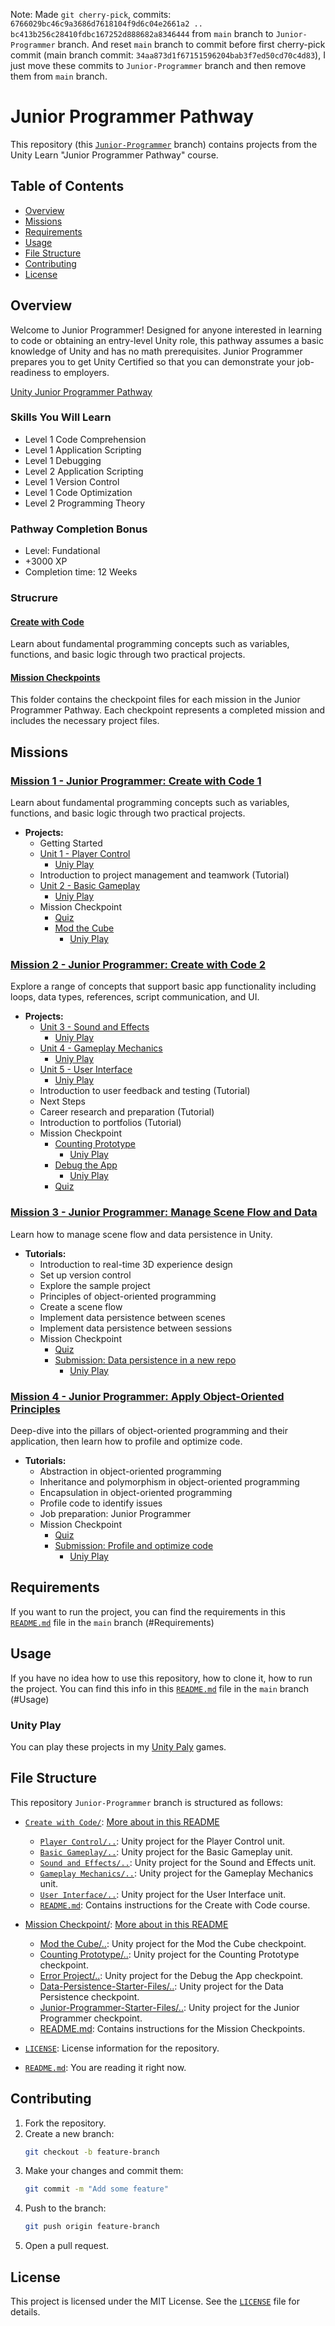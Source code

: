 Note: Made `git cherry-pick`, commits: `6766029bc46c9a3686d7618104f9d6c04e2661a2 .. bc413b256c28410fdbc167252d888682a8346444` from `main` branch to `Junior-Programmer` branch. And reset `main` branch to commit before first cherry-pick commit (main branch commit: `34aa873d1f67151596204bab3f7ed50cd70c4d83`), I just move these commits to `Junior-Programmer` branch and then remove them from `main` branch.

# Junior Programmer Pathway

This repository (this [`Junior-Programmer`](https://github.com/DanyilT/Unity-babysitter/tree/Junior-Programmer) branch) contains projects from the Unity Learn "Junior Programmer Pathway" course.

## Table of Contents

- [Overview](#overview)
- [Missions](#missions)
- [Requirements](#requirements)
- [Usage](#usage)
- [File Structure](#file-structure)
- [Contributing](#contributing)
- [License](#license)

## Overview

Welcome to Junior Programmer! Designed for anyone interested in learning to code or obtaining an entry-level Unity role, this pathway assumes a basic knowledge of Unity and has no math prerequisites. Junior Programmer prepares you to get Unity Certified so that you can demonstrate your job-readiness to employers.

[Unity Junior Programmer Pathway](https://learn.unity.com/pathway/junior-programmer)

### Skills You Will Learn

- Level 1 Code Comprehension
- Level 1 Application Scripting
- Level 1 Debugging
- Level 2 Application Scripting
- Level 1 Version Control
- Level 1 Code Optimization
- Level 2 Programming Theory

### Pathway Completion Bonus

- Level: Fundational
- +3000 XP
- Completion time: 12 Weeks

### Strucrure

#### [Create with Code](Create%20with%20Code/)

Learn about fundamental programming concepts such as variables, functions, and basic logic through two practical projects.

#### [Mission Checkpoints](Mission%20Checkpoint/)

This folder contains the checkpoint files for each mission in the Junior Programmer Pathway. Each checkpoint represents a completed mission and includes the necessary project files.

## Missions

### [Mission 1 - Junior Programmer: Create with Code 1](https://learn.unity.com/mission/junior-programmer-create-with-code-1)

Learn about fundamental programming concepts such as variables, functions, and basic logic through two practical projects.

- **Projects:**
    - Getting Started
    - [Unit 1 - Player Control](Create%20with%20Code/Player%20Control)
        - [Uniy Play](https://play.unity.com/en/games/2f69c369-3963-40c4-bd73-013d19a0ed10/player-control)
    - Introduction to project management and teamwork (Tutorial)
    - [Unit 2 - Basic Gameplay](Create%20with%20Code/Basic%20Gameplay)
        - [Uniy Play](https://play.unity.com/en/games/63706822-e5b0-4538-92bf-9a031f0c1e23/basic-gameplay)
    - Mission Checkpoint
        - [Quiz](https://learn.unity.com/quiz/quiz-create-with-code-1)
        - [Mod the Cube](Mission%20Checkpoint/Mod%20the%20Cube)
            - [Uniy Play](https://play.unity.com/en/games/76fd2060-bc2f-4d6a-b880-c87cb4af8d25/mod-the-cube)

### [Mission 2 - Junior Programmer: Create with Code 2](https://learn.unity.com/mission/junior-programmer-create-with-code-2)

Explore a range of concepts that support basic app functionality including loops, data types, references, script communication, and UI.

- **Projects:**
    - [Unit 3 - Sound and Effects](Create%20with%20Code/Sound%20and%20Effects)
        - [Uniy Play](https://play.unity.com/en/games/cf27018b-d6a2-4177-9827-58e2ddee2557/sound-and-effects)
    - [Unit 4 - Gameplay Mechanics](Create%20with%20Code/Gameplay%20Mechanics)
        - [Uniy Play](https://play.unity.com/en/games/4959666d-9d91-4867-88e2-6ca6d04ba2cd/gameplay-mechanics)
    - [Unit 5 - User Interface](Create%20with%20Code/User%20Interface)
        - [Uniy Play](https://play.unity.com/en/games/1d5f9996-bf75-42b5-b299-8bb1b7cdf592/user-interface)
    - Introduction to user feedback and testing (Tutorial)
    - Next Steps
    - Career research and preparation (Tutorial)
    - Introduction to portfolios (Tutorial)
    - Mission Checkpoint
        - [Counting Prototype](Mission%20Checkpoint/Counting%20Prototype)
            - [Uniy Play](https://play.unity.com/en/games/c2c5cc12-f3b9-4ef8-96dd-7a95693d6f34/counting-prototype)
        - [Debug the App](Mission%20Checkpoint/Error%20Project)
            - [Uniy Play](https://play.unity.com/en/games/86f6e0d8-9edf-418f-84b0-246568f568a0/error-project)
        - [Quiz](https://learn.unity.com/quiz/quiz-create-with-code-2)

### [Mission 3 - Junior Programmer: Manage Scene Flow and Data](https://learn.unity.com/mission/programming-systems-and-architecture)

Learn how to manage scene flow and data persistence in Unity.

- **Tutorials:**
    - Introduction to real-time 3D experience design
    - Set up version control
    - Explore the sample project
    - Principles of object-oriented programming
    - Create a scene flow
    - Implement data persistence between scenes
    - Implement data persistence between sessions
    - Mission Checkpoint
        - [Quiz](https://learn.unity.com/quiz/quiz-manage-scene-flow-and-data)
        - [Submission: Data persistence in a new repo](Mission%20Checkpoint/Data-Persistence-Starter-Files)
            - [Uniy Play](https://play.unity.com/en/games/015491d3-61ea-4cbe-9447-36d89d65cf9b/data-persistence-starter-files)

### [Mission 4 - Junior Programmer: Apply Object-Oriented Principles](https://learn.unity.com/mission/junior-programmer-apply-object-oriented-principles)

Deep-dive into the pillars of object-oriented programming and their application, then learn how to profile and optimize code.

- **Tutorials:**
    - Abstraction in object-oriented programming
    - Inheritance and polymorphism in object-oriented programming
    - Encapsulation in object-oriented programming
    - Profile code to identify issues
    - Job preparation: Junior Programmer
    - Mission Checkpoint
        - [Quiz](https://learn.unity.com/quiz/quiz-apply-object-oriented-principles)
        - [Submission: Profile and optimize code](Mission%20Checkpoint/Junior-Programmer-Starter-Files)
            - [Uniy Play](https://play.unity.com/en/games/3cb90f1b-fc18-4a81-85d8-611aee94151a/junior-programmer-starter-files)

## Requirements

If you want to run the project, you can find the requirements in this [`README.md`](https://github.com/DanyilT/Unity-babysitter/blob/main/README.md#requirements) file in the `main` branch (#Requirements)

## Usage

If you have no idea how to use this repository, how to clone it, how to run the project. You can find this info in this [`README.md`](https://github.com/DanyilT/Unity-babysitter/blob/main/README.md#usage) file in the `main` branch (#Usage)

### Unity Play

You can play these projects in my [Unity Paly](https://play.unity.com/en/user/b210660f-08a7-4004-afde-676dd1f0f5ee) games.

## File Structure

This repository `Junior-Programmer` branch is structured as follows:

- [`Create with Code/`](Create%20with%20Code/): [More about in this README](#create-with-code)
    - [`Player Control/..`](Create%20with%20Code/Player%20Control): Unity project for the Player Control unit.
    - [`Basic Gameplay/..`](Create%20with%20Code/Basic%20Gameplay): Unity project for the Basic Gameplay unit.
    - [`Sound and Effects/..`](Create%20with%20Code/Sound%20and%20Effects): Unity project for the Sound and Effects unit.
    - [`Gameplay Mechanics/..`](Create%20with%20Code/Gameplay%20Mechanics): Unity project for the Gameplay Mechanics unit.
    - [`User Interface/..`](Create%20with%20Code/User%20Interface): Unity project for the User Interface unit.
    - [`README.md`](Create%20with%20Code/README.md): Contains instructions for the Create with Code course.

- [Mission Checkpoint/](Mission%20Checkpoint/): [More about in this README](#mission-checkpoints)
    - [Mod the Cube/..](Mission%20Checkpoint/Mod%20the%20Cube): Unity project for the Mod the Cube checkpoint.
    - [Counting Prototype/..](Mission%20Checkpoint/Counting%20Prototype): Unity project for the Counting Prototype checkpoint.
    - [Error Project/..](Mission%20Checkpoint/Error%20Project): Unity project for the Debug the App checkpoint.
    - [Data-Persistence-Starter-Files/..](Mission%20Checkpoint/Data-Persistence-Starter-Files): Unity project for the Data Persistence checkpoint.
    - [Junior-Programmer-Starter-Files/..](Mission%20Checkpoint/Junior-Programmer-Starter-Files): Unity project for the Junior Programmer checkpoint.
    - [README.md](Mission%20Checkpoint/README.md): Contains instructions for the Mission Checkpoints.

- [`LICENSE`](LICENSE): License information for the repository.
- [`README.md`](README.md): You are reading it right now.

## Contributing

1. Fork the repository.
2. Create a new branch:
    ```sh
    git checkout -b feature-branch
    ```
3. Make your changes and commit them:
    ```sh
    git commit -m "Add some feature"
    ```
4. Push to the branch:
    ```sh
    git push origin feature-branch
    ```
5. Open a pull request.

## License

This project is licensed under the MIT License. See the [`LICENSE`](LICENSE) file for details.
